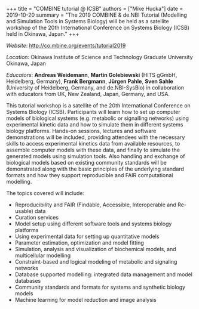 +++
title   = "COMBINE tutorial @ ICSB"
authors = ["Mike Hucka"]
date    = 2019-10-20
summary = "The 2019 COMBINE & de.NBI Tutorial (Modelling and Simulation Tools in Systems Biology) will be held as a satellite workshop of the 20th International Conference on Systems Biology (ICSB) held in Okinawa, Japan."
+++

_Website_: http://co.mbine.org/events/tutorial2019

_Location_: Okinawa Institute of Science and Technology Graduate University
Okinawa, Japan

_Educators_: **Andreas Weidemann**, **Martin Golebiewski** (HITS gGmbH, Heidelberg, Germany), **Frank Bergmann**, **Jürgen Pahle**, **Sven Sahle** (University of Heidelberg, Germany, and de.NBI-SysBio) in collaboration with educators from UK, New Zealand, Japan, Germany, and USA.

This tutorial workshop is a satellite of the 20th International Conference on Systems Biology (ICSB). Participants will learn how to set up computer models of biological systems (e.g. metabolic or signalling networks) using experimental kinetic data and how to simulate them in different systems biology platforms. Hands-on sessions, lectures and software demonstrations will be included, providing attendees with the necessary skills to access experimental kinetics data from available resources, to assemble computer models with these data, and finally to simulate the generated models using simulation tools. Also handling and exchange of biological models based on existing community standards will be demonstrated along with the basic principles of the underlying standard formats and how they 
support reproducible and FAIR computational modelling.

The topics covered will include:

* Reproducibility and FAIR (Findable, Accessible, Interoperable and Re-usable) data 
* Curation services
* Model setup using different software tools and systems biology platforms 
* Using experimental data for setting up quantitative models 
* Parameter estimation, optimization and model fitting 
* Simulation, analysis and visualization of biochemical models, and multicellular modelling 
* Constraint-based and logical modeling of metabolic and signaling networks
* Database supported modelling: integrated data management and model databases
* Community standards and formats for systems and synthetic biology models 
* Machine learning for model reduction and image analysis
